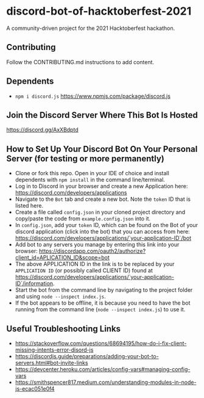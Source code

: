 # discord-bot-of-hacktoberfest-2021
A community-driven project for the 2021 Hacktoberfest hackathon.

## Contributing
Follow the CONTRIBUTING.md instructions to add content.

## Dependents
* `npm i discord.js` https://www.npmjs.com/package/discord.js

## Join the Discord Server Where This Bot Is Hosted
https://discord.gg/AxXBdptd

## How to Set Up Your Discord Bot On Your Personal Server (for testing or more permanently)
* Clone or fork this repo. Open in your IDE of choice and install dependents with `npm install` in the command line/terminal.
* Log in to Discord in your browser and create a new Application here: https://discord.com/developers/applications
* Navigate to the `Bot` tab and create a new bot. Note the `token` ID that is listed here.
* Create a file called `config.json` in your cloned project directory and copy/paste the code from `example.config.json` into it.
* In `config.json`, add your `token` ID, which can be found on the Bot of your discord application (click into the bot) that you can access from here: https://discord.com/developers/applications/`your-application-ID`/bot
* Add bot to any servers you manage by entering this link into your browser: https://discordapp.com/oauth2/authorize?client_id=APLICATION_ID&scope=bot 
* The above APPLICATION ID in the link is to be replaced by your `APPLICATION ID` (or possibly called CLIENT ID) found at https://discord.com/developers/applications/`your-application-ID`/information.
* Start the bot from the command line by navigating to the project folder and using `node --inspect index.js`.
* If the bot appears to be offline, it is because you need to have the bot running from the command line (`node --inspect index.js`) to use it.

## Useful Troubleshooting Links
* https://stackoverflow.com/questions/68694195/how-do-i-fix-client-missing-intents-error-disord-js
* https://discordjs.guide/preparations/adding-your-bot-to-servers.html#bot-invite-links
* https://devcenter.heroku.com/articles/config-vars#managing-config-vars
* https://smithspencer817.medium.com/understanding-modules-in-node-js-ecac051e0f4

